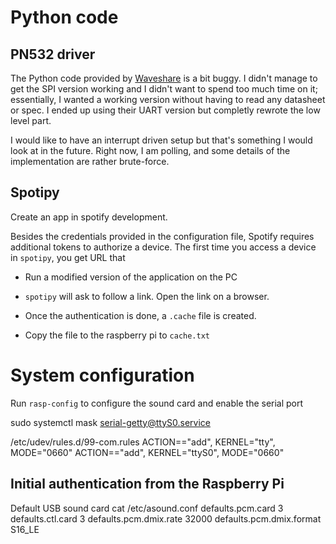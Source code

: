 # Python code

## PN532 driver

The Python code provided by [Waveshare](https://www.waveshare.com/wiki/PN532_NFC_HAT)
is a bit buggy. I didn't manage to get the SPI version working and I didn't want to spend too much time on it; essentially, I wanted a working version without having to read any datasheet or spec. I ended up using their UART version but completly rewrote the low level part.

I would like to have an interrupt driven setup but that's something I would look at in the future. Right now, I am polling, and some details of the implementation are rather brute-force.


## Spotipy

Create an app in spotify development.

Besides the credentials provided in the configuration file, Spotify requires additional tokens to authorize a device. The first time you access a device in `spotipy`, you get URL that

* Run a modified version of the application on the PC
* `spotipy` will ask to follow a link. Open the link on a browser.

* Once the authentication is done, a `.cache` file is created.
* Copy the file to the raspberry pi to `cache.txt`



# System configuration

Run `rasp-config` to configure the sound card and enable the serial port





sudo systemctl mask serial-getty@ttyS0.service


/etc/udev/rules.d/99-com.rules
ACTION=="add", KERNEL="tty", MODE="0660"
ACTION=="add", KERNEL="ttyS0", MODE="0660"

## Initial authentication from the Raspberry Pi


Default USB sound card
cat /etc/asound.conf
defaults.pcm.card 3
defaults.ctl.card 3
defaults.pcm.dmix.rate 32000
defaults.pcm.dmix.format S16_LE
